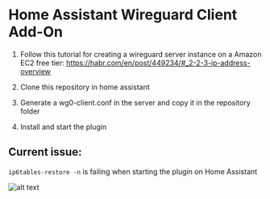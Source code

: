 # Home Assistant Wireguard Client Add-On

1. Follow this tutorial for creating a wireguard server instance on a Amazon EC2 free tier:
https://habr.com/en/post/449234/#_2-2-3-ip-address-overview

2. Clone this repository in home assistant

3. Generate a wg0-client.conf in the server and copy it in the repository folder

4. Install and start the plugin


## Current issue: 

`ip6tables-restore -n` is failing when starting the plugin on Home Assistant

![alt text](https://i.imgur.com/URrk9mm.png "")

